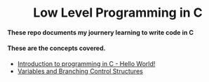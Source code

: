 <h1 align='center'>Low Level Programming in C</h1>


#### These repo documents my journery learning to write code in C
#### These are the concepts covered. 

* [Introduction to programming in C - Hello World!](./0x00-hello_world/README.md)
* [Variables and Branching Control   Structures](./0x01-variables_if_else_while/README.md)